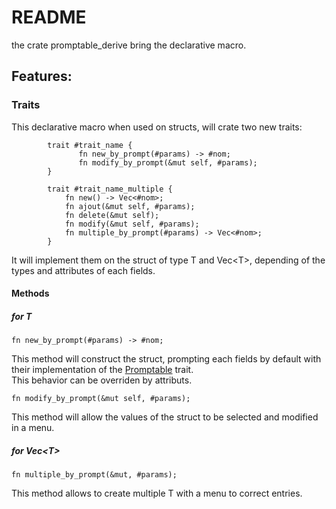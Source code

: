 # README

the crate promptable_derive bring the declarative macro.

## Features:


### Traits

This declarative macro when used on structs, will crate two new traits:

```rust,ignore
        trait #trait_name {
               fn new_by_prompt(#params) -> #nom;
               fn modify_by_prompt(&mut self, #params);
        }
```

```rust,ignore
        trait #trait_name_multiple {
            fn new() -> Vec<#nom>;
            fn ajout(&mut self, #params);
            fn delete(&mut self);
            fn modify(&mut self, #params);
            fn multiple_by_prompt(#params) -> Vec<#nom>;
        }
```

It will implement them on the struct of type T and Vec\<T\>, depending of the types and attributes of each fields.

#### Methods


##### for T

```rust,ignore
fn new_by_prompt(#params) -> #nom;
```

This method will construct the struct, prompting each fields by default with their implementation of the [Promptable](../promptable::Promptable) trait.  
This behavior can be overriden by attributs.

```rust,ignore
fn modify_by_prompt(&mut self, #params); 
```

This method will allow the values of the struct to be selected and modified in a menu.

##### for Vec\<T\>

```rust,ignore
fn multiple_by_prompt(&mut, #params);
```

This method allows to create multiple T with a menu to correct entries.